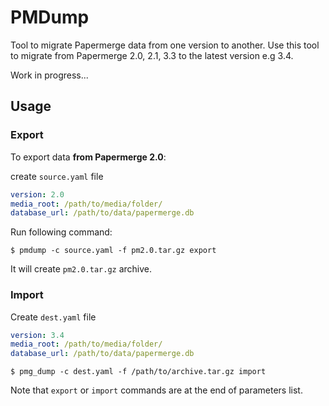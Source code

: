 # PMDump

Tool to migrate Papermerge data from one version to another.
Use this tool to migrate from Papermerge 2.0, 2.1, 3.3 to the latest version e.g 3.4.

Work in progress...

## Usage


### Export

To export data **from Papermerge 2.0**:

create `source.yaml` file

```yaml
version: 2.0
media_root: /path/to/media/folder/
database_url: /path/to/data/papermerge.db
```

Run following command:

```
$ pmdump -c source.yaml -f pm2.0.tar.gz export
```

It will create `pm2.0.tar.gz` archive.


### Import


Create `dest.yaml` file

```yaml
version: 3.4
media_root: /path/to/media/folder/
database_url: /path/to/data/papermerge.db
```

```
$ pmg_dump -c dest.yaml -f /path/to/archive.tar.gz import
```

Note that `export` or `import` commands are at the end of parameters list.
